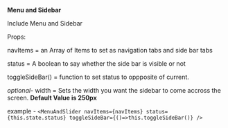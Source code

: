 **Menu and Sidebar**

Include Menu and Sidebar

Props:

navItems = an Array of Items to set as navigation tabs and side bar tabs

status = A boolean to say whether the side bar is visible or not

toggleSideBar() = function to set status to oppposite of current.

*optional*- width = Sets the width you want the sidebar to come accross the screen. **Default Value is 250px**


example - `<MenuAndSlider navItems={navItems} status={this.state.status} toggleSideBar={()=>this.toggleSideBar()} />`
